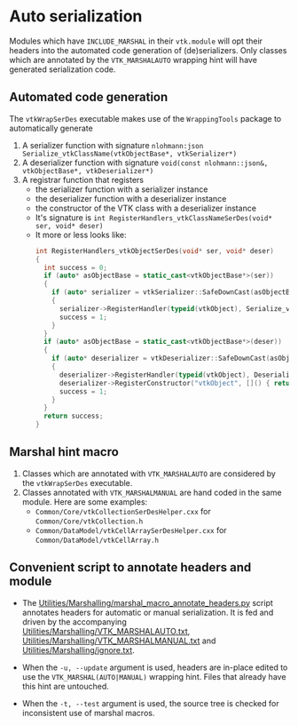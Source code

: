 # Auto serialization
Modules which have `INCLUDE_MARSHAL` in their `vtk.module` will opt their headers into the automated code generation of (de)serializers. Only classes which are annotated by the `VTK_MARSHALAUTO` wrapping hint will have generated serialization code.

## Automated code generation
The `vtkWrapSerDes` executable makes use of the `WrappingTools` package to automatically generate
1. A serializer function with signature
  `nlohmann:json Serialize_vtkClassName(vtkObjectBase*, vtkSerializer*)`
2. A deserializer function with signature
  `void(const nlohmann::json&, vtkObjectBase*, vtkDeserializer*)`
3. A registrar function that registers
    - the serializer function with a serializer instance
    - the deserializer function with a deserializer instance
    - the constructor of the VTK class with a deserializer instance
    - It's signature is
      `int RegisterHandlers_vtkClassNameSerDes(void* ser, void* deser)`
    - It more or less looks like:
      ```c++
      int RegisterHandlers_vtkObjectSerDes(void* ser, void* deser)
      {
        int success = 0;
        if (auto* asObjectBase = static_cast<vtkObjectBase*>(ser))
        {
          if (auto* serializer = vtkSerializer::SafeDownCast(asObjectBase))
          {
            serializer->RegisterHandler(typeid(vtkObject), Serialize_vtkObject);
            success = 1;
          }
        }
        if (auto* asObjectBase = static_cast<vtkObjectBase*>(deser))
        {
          if (auto* deserializer = vtkDeserializer::SafeDownCast(asObjectBase))
          {
            deserializer->RegisterHandler(typeid(vtkObject), Deserialize_vtkObject);
            deserializer->RegisterConstructor("vtkObject", []() { return vtkObject::New(); });
            success = 1;
          }
        }
        return success;
      }
      ```

## Marshal hint macro
  1. Classes which are annotated with `VTK_MARSHALAUTO` are considered by the `vtkWrapSerDes` executable.
  2. Classes annotated with `VTK_MARSHALMANUAL` are hand coded in the same module. Here are some examples:
     - `Common/Core/vtkCollectionSerDesHelper.cxx` for `Common/Core/vtkCollection.h`
     - `Common/DataModel/vtkCellArraySerDesHelper.cxx` for `Common/DataModel/vtkCellArray.h`

## Convenient script to annotate headers and module
- The [Utilities/Marshalling/marshal_macro_annotate_headers.py](../../../Utilities/Marshalling/marshal_macro_annotate_headers.py) script annotates headers for automatic or manual serialization. It is fed and driven by the accompanying [Utilities/Marshalling/VTK_MARSHALAUTO.txt](../../../Utilities/Marshalling/VTK_MARSHALAUTO.txt), [Utilities/Marshalling/VTK_MARSHALMANUAL.txt](../../../Utilities/Marshalling/VTK_MARSHALMANUAL.txt) and [Utilities/Marshalling/ignore.txt](../../../Utilities/Marshalling/ignore.txt).

- When the `-u, --update` argument is used, headers are in-place edited to use the `VTK_MARSHAL(AUTO|MANUAL)` wrapping hint. Files that already have this hint are untouched.

- When the `-t, --test` argument is used, the source tree is checked for inconsistent use of marshal macros.

